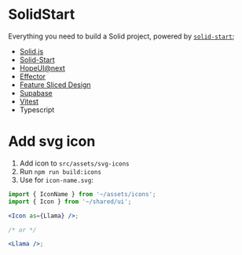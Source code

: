 # SolidStart

Everything you need to build a Solid project, powered by [`solid-start`](https://start.solidjs.com);

- [Solid.js](https://www.solidjs.com/)
- [Solid-Start](https://start.solidjs.com/)
- [HopeUI@next](https://next--hope-ui.netlify.app/)
- [Effector](https://effector.dev/)
- [Feature Sliced Design](https://feature-sliced.design/)
- [Supabase](https://supabase.com/)
- [Vitest](https://vitest.dev/)
- Typescript

# Add svg icon

1. Add icon to `src/assets/svg-icons`
2. Run `npm run build:icons`
3. Use for `icon-name.svg`:

```jsx
import { IconName } from '~/assets/icons';
import { Icon } from '~/shared/ui';

<Icon as={Llama} />;

/* or */

<Llama />;
```
